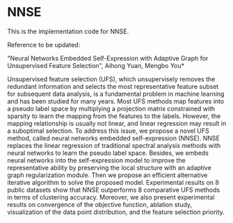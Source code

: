 # NNSE

This is the implementation code for NNSE.

Reference to be updated: 

"Neural Networks Embedded Self-Expression with Adaptive Graph for Unsupervised Feature Selection", Aihong Yuan, Mengbo You*

Unsupervised feature selection (UFS), which unsupervisely removes the redundant information and selects the most representative feature subset for subsequent data analysis, is a fundamental problem in machine learning and has been studied for many years. Most UFS methods map features into a pseudo label space by multiplying a projection matrix constrained with sparsity to learn the mapping from the features to the labels. However, the mapping relationship is usually not linear, and linear regression may result in a suboptimal selection. To address this issue, we propose a novel UFS method, called neural networks embedded self-expression (NNSE). NNSE replaces the linear regression of traditional spectral analysis methods with neural networks to learn the pseudo label space. Besides, we embeds neural networks into the self-expression model to improve the representative ability by preserving the local structure with an adaptive graph regularization module. Then we propose an efficient alternative iterative algorithm to solve the proposed model. Experimental results on 8 public datasets show that NNSE outperforms 8 comparative UFS methods in terms of clustering accuracy. Moreover, we also present experimental results on convergence of the objective function, ablation study, visualization of the data point distribution, and the feature selection priority.
